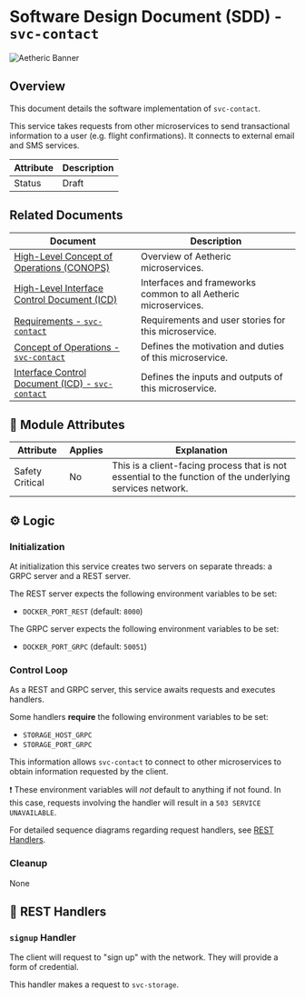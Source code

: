 # Software Design Document (SDD) - `svc-contact` 


![Aetheric Banner](https://github.com/aetheric-oss/.github/raw/main/assets/doc-banner.png)

## Overview

This document details the software implementation of `svc-contact`.

This service takes requests from other microservices to send transactional information to a user (e.g. flight confirmations). It connects to external email and SMS services.

Attribute | Description
--- | ---
Status | Draft

## Related Documents

Document | Description
--- | ---
[High-Level Concept of Operations (CONOPS)](https://github.com/aetheric-oss/se-services/blob/develop/docs/conops.md) | Overview of Aetheric microservices.
[High-Level Interface Control Document (ICD)](https://github.com/aetheric-oss/se-services/blob/develop/docs/icd.md)  | Interfaces and frameworks common to all Aetheric microservices.
[Requirements - `svc-contact`](https://nocodb.aetheric.nl/dashboard/#/nc/view/a2df942d-fcd7-47c0-9d8b-83b7df5698d1) | Requirements and user stories for this microservice.
[Concept of Operations - `svc-contact`](./conops.md) | Defines the motivation and duties of this microservice.
[Interface Control Document (ICD) - `svc-contact`](./icd.md) | Defines the inputs and outputs of this microservice.

## :dna: Module Attributes

Attribute | Applies | Explanation
--- | --- | ---
Safety Critical | No | This is a client-facing process that is not essential to the function of the underlying services network.

## :gear: Logic 

### Initialization

At initialization this service creates two servers on separate threads: a GRPC server and a REST server.

The REST server expects the following environment variables to be set:
- `DOCKER_PORT_REST` (default: `8000`)

The GRPC server expects the following environment variables to be set:
- `DOCKER_PORT_GRPC` (default: `50051`)

### Control Loop

As a REST and GRPC server, this service awaits requests and executes handlers.

Some handlers **require** the following environment variables to be set:
- `STORAGE_HOST_GRPC`
- `STORAGE_PORT_GRPC`

This information allows `svc-contact` to connect to other microservices to obtain information requested by the client.

:exclamation: These environment variables will *not* default to anything if not found. In this case, requests involving the handler will result in a `503 SERVICE UNAVAILABLE`.

For detailed sequence diagrams regarding request handlers, see [REST Handlers](#speech_balloon-rest-handlers).

### Cleanup

None

## :speech_balloon: REST Handlers

### `signup` Handler

The client will request to "sign up" with the network. They will provide a form of credential.

This handler makes a request to `svc-storage`.
